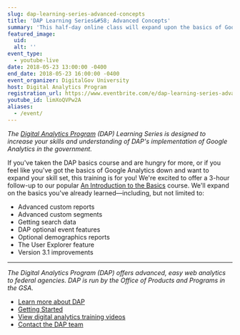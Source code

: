```yaml
---
slug: dap-learning-series-advanced-concepts
title: 'DAP Learning Series&#58; Advanced Concepts'
summary: 'This half-day online class will expand upon the basics of Google Analytics&#46;'
featured_image:
  uid:
  alt: ''
event_type:
  - youtube-live
date: 2018-05-23 13:00:00 -0400
end_date: 2018-05-23 16:00:00 -0400
event_organizer: DigitalGov University
host: Digital Analytics Program
registration_url: https://www.eventbrite.com/e/dap-learning-series-advanced-concepts-registration-42564302976
youtube_id: limXoQVPw2A
aliases:
  - /event/
---
```


_The [Digital Analytics Program](https://www.digitalgov.gov/services/dap/) (DAP) Learning Series is designed to increase your skills and understanding of DAP's implementation of Google Analytics in the government._

If you've taken the DAP basics course and are hungry for more, or if you feel like you've got the basics of Google Analytics down and want to expand your skill set, this training is for you!
We're excited to offer a 3-hour follow-up to our popular [An Introduction to the Basics](https://www.digitalgov.gov/event/dap-learning-series-digital-analytics-program-101/)  course. We'll expand on the basics you've already learned&mdash;including, but not limited to:

* Advanced custom reports
* Advanced custom segments
* Getting search data
* DAP optional event features
* Optional demographics reports
* The User Explorer feature
* Version 3.1 improvements

---

_The Digital Analytics Program (DAP) offers advanced, easy web analytics to federal agencies. DAP is run by the Office of Products and Programs in the GSA._

* [Learn more about DAP](https://www.digitalgov.gov/services/dap/)
* [Getting Started](https://github.com/digital-analytics-program/gov-wide-code)
* [View digital analytics training videos](https://www.youtube.com/playlist?list=PLd9b-GuOJ3nFwlyvLFUtmDpYFKezhot8P)
* [Contact the DAP team](mailto:dap@support.digitalgov.gov)
